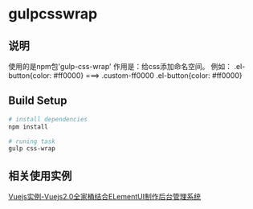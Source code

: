 # gulpcsswrap
## 说明
使用的是npm包'gulp-css-wrap' 
作用是：给css添加命名空间。
例如： .el-button{color: #ff0000}  ===>  .custom-ff0000 .el-button{color: #ff0000}
## Build Setup

``` bash
# install dependencies
npm install

# runing task
gulp css-wrap
```

## 相关使用实例
[Vuejs实例-Vuejs2.0全家桶结合ELementUI制作后台管理系统](https://github.com/weiqinl/vue-element-admin)
